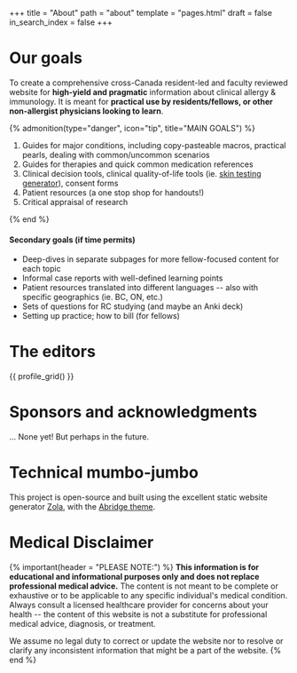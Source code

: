 +++
title = "About"
path = "about"
template = "pages.html"
draft = false
in_search_index = false
+++

# Our goals

To create a comprehensive cross-Canada resident-led and faculty reviewed website for **high-yield and pragmatic** information about clinical allergy & immunology. It is meant for **practical use by residents/fellows, or other non-allergist physicians looking to learn**.

{% admonition(type="danger", icon="tip", title="MAIN GOALS") %}

1. Guides for major conditions, including copy-pasteable macros, practical pearls, dealing with common/uncommon scenarios
2. Guides for therapies and quick common medication references
3. Clinical decision tools, clinical quality-of-life tools (ie. [skin testing generator](/tools/spt-generator/)), consent forms
4. Patient resources (a one stop shop for handouts!)
5. Critical appraisal of research

{% end %}

#### Secondary goals (if time permits)

- Deep-dives in separate subpages for more fellow-focused content for each topic
- Informal case reports with well-defined learning points
- Patient resources translated into different languages -- also with specific geographics (ie. BC, ON, etc.)
- Sets of questions for RC studying (and maybe an Anki deck)
- Setting up practice; how to bill (for fellows)

# The editors

{{ profile_grid() }}

# Sponsors and acknowledgments

... None yet! But perhaps in the future.

# Technical mumbo-jumbo

This project is open-source and built using the excellent static website generator [Zola](https://www.getzola.org/), with the [Abridge theme](https://github.com/Jieiku/abridge.css).

# Medical Disclaimer

{% important(header = "PLEASE NOTE:") %}
**This information is for educational and informational purposes only and does not replace professional medical advice.** The content is not meant to be complete or exhaustive or to be applicable to any specific individual's medical condition. Always consult a licensed healthcare provider for concerns about your health -- the content of this website is not a substitute for professional medical advice, diagnosis, or treatment.

We assume no legal duty to correct or update the website nor to resolve or clarify any inconsistent information that might be a part of the website.
{% end %}
